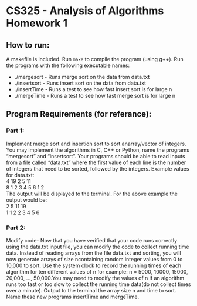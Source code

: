 # CS325 - Analysis of Algorithms Homework 1
## How to run:
A makefile is included. Run `make` to compile the program (using g++). Run the programs with the following executable names:
* ./mergesort - Runs merge sort on the data from data.txt
* ./insertsort - Runs insert sort on the data from data.txt
* ./insertTime - Runs a test to see how fast insert sort is for large n
* ./mergeTime - Runs a test to see how fast merge sort is for large n




## Program Requirements (for referance):
### Part 1:
Implement merge sort and insertion sort to sort anarray/vector of integers.  You may implement the algorithms in C, C++ or Python, name the programs “mergesort” and “insertsort”. Your programs should be able to read inputs from a file called “data.txt” where the first value of each line is the number of integers that need to be sorted, followed by the integers. Example values for data.txt:  
4 19 2 5 11  
8 1 2 3 4 5 6 1 2  
The output will be displayed to the terminal. For the above example the output would be:  
2 5 11 19  
1 1 2 2 3 4 5 6   
### Part 2:
Modify code- Now that you have verified that your code runs correctly using the data.txt input file, you can modify the code to collect running time data.  Instead of reading arrays from the file data.txt and sorting, you will now generate arrays of size ncontaining random integer values from 0 to 10,000 to sort.  Use the system clock to record the running times of each algorithm for ten different values of n for example: n = 5000, 10000, 15000, 20,000, ..., 50,000.You may need to modify the values of n if an algorithm runs too fast or too slow to collect the running time data(do not collect times over a minute). Output to the terminal the array size n and time to sort.  Name these new programs insertTime and mergeTime.  


